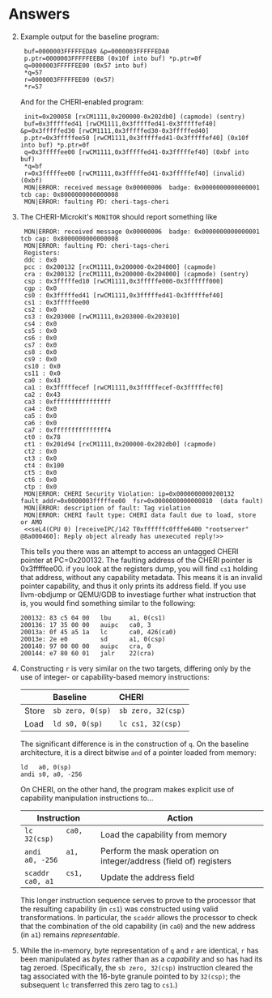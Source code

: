 # Answers

2. Example output for the baseline program:
   ```
    buf=0000003FFFFFEDA9 &p=0000003FFFFFEDA0
    p.ptr=0000003FFFFFEEB8 (0x10f into buf) *p.ptr=0f
    q=0000003FFFFFEE00 (0x57 into buf)
    *q=57
    r=0000003FFFFFEE00 (0x57)
    *r=57
   ```

   And for the CHERI-enabled program:
   ```
    init=0x200058 [rxCM1111,0x200000-0x202db0] (capmode) (sentry)
    buf=0x3fffffed41 [rwCM1111,0x3fffffed41-0x3fffffef40] &p=0x3fffffed30 [rwCM1111,0x3fffffed30-0x3fffffed40]
    p.ptr=0x3fffffee50 [rwCM1111,0x3fffffed41-0x3fffffef40] (0x10f into buf) *p.ptr=0f
    q=0x3fffffee00 [rwCM1111,0x3fffffed41-0x3fffffef40] (0xbf into buf)
    *q=bf
    r=0x3fffffee00 [rwCM1111,0x3fffffed41-0x3fffffef40] (invalid) (0xbf)
    MON|ERROR: received message 0x00000006  badge: 0x0000000000000001  tcb cap: 0x8000000000000008
    MON|ERROR: faulting PD: cheri-tags-cheri
   ```

3. The CHERI-Microkit's `MONITOR` should report something like
   ```
    MON|ERROR: received message 0x00000006  badge: 0x0000000000000001  tcb cap: 0x8000000000000008
    MON|ERROR: faulting PD: cheri-tags-cheri
    Registers:
    ddc : 0x0
    pcc : 0x200132 [rxCM1111,0x200000-0x204000] (capmode)
    cra : 0x200132 [rxCM1111,0x200000-0x204000] (capmode) (sentry)
    csp : 0x3fffffed10 [rwCM1111,0x3fffffe000-0x3ffffff000]
    cgp : 0x0
    cs0 : 0x3fffffed41 [rwCM1111,0x3fffffed41-0x3fffffef40]
    cs1 : 0x3fffffee00
    cs2 : 0x0
    cs3 : 0x203000 [rwCM1111,0x203000-0x203010]
    cs4 : 0x0
    cs5 : 0x0
    cs6 : 0x0
    cs7 : 0x0
    cs8 : 0x0
    cs9 : 0x0
    cs10 : 0x0
    cs11 : 0x0
    ca0 : 0x43
    ca1 : 0x3fffffecef [rwCM1111,0x3fffffecef-0x3fffffecf0]
    ca2 : 0x43
    ca3 : 0xffffffffffffffff
    ca4 : 0x0
    ca5 : 0x0
    ca6 : 0x0
    ca7 : 0xfffffffffffffff4
    ct0 : 0x78
    ct1 : 0x201d94 [rxCM1111,0x200000-0x202db0] (capmode)
    ct2 : 0x0
    ct3 : 0x0
    ct4 : 0x100
    ct5 : 0x0
    ct6 : 0x0
    ctp : 0x0
    MON|ERROR: CHERI Security Violation: ip=0x0000000000200132  fault_addr=0x0000003fffffee00  fsr=0x0000000000000810  (data fault)
    MON|ERROR: description of fault: Tag violation
    MON|ERROR: CHERI fault type: CHERI data fault due to load, store or AMO
    <<seL4(CPU 0) [receiveIPC/142 T0xffffffc0fffe6400 "rootserver" @8a000460]: Reply object already has unexecuted reply!>>
    ```

    This tells you there was an attempt to access an untagged CHERI pointer at PC=0x200132. The faulting address of the CHERI pointer
    is 0x3fffffee00. if you look at the registers dump, you will find `cs1` holding that address, without any capability metadata.
    This means it is an invalid pointer capability, and thus it only prints its address field. If you use llvm-obdjump or QEMU/GDB
    to investiage further what instruction that is, you would find something similar to the following:
    ```
    200132: 83 c5 04 00   lbu     a1, 0(cs1)
    200136: 17 35 00 00   auipc   ca0, 3
    20013a: 0f 45 a5 1a   lc      ca0, 426(ca0)
    20013e: 2e e0         sd      a1, 0(csp)
    200140: 97 00 00 00   auipc   cra, 0
    200144: e7 80 60 01   jalr    22(cra)
    ```

4. Constructing `r` is very similar on the two targets, differing only by the
   use of integer- or capability-based memory instructions:

   |       | Baseline         | CHERI               |
   | ----- | :-------         | :----               |
   | Store | `sb zero, 0(sp)` | `sb zero, 32(csp)` |
   | Load  | `ld s0, 0(sp)`   | `lc cs1, 32(csp)`  |

   The significant difference is in the construction of `q`.  On the baseline
   architecture, it is a direct bitwise `and` of a pointer loaded from memory:

   ```
   ld   a0, 0(sp)
   andi s0, a0, -256
   ```

   On CHERI, on the other hand, the program makes explicit use of capability
   manipulation instructions to...

   | Instruction | Action |
   | ----------- | ------ |
   | `lc        ca0, 32(csp)` | Load the capability from memory |
   | `andi      a1, a0, -256` | Perform the mask operation on integer/address (field of) registers |
   | `scaddr    cs1, ca0, a1` | Update the address field |

   This longer instruction sequence serves to prove to the processor that the
   resulting capability (in `cs1`) was constructed using valid transformations.
   In particular, the `scaddr` allows the processor to check that the
   combination of the old capability (in `ca0`) and the new address (in `a1`)
   remains *representable*.

5. While the in-memory, byte representation of `q` and `r` are identical, `r`
   has been manipulated as *bytes* rather than as a *capability* and so has had
   its tag zeroed.  (Specifically, the `sb zero, 32(csp)` instruction cleared
   the tag associated with the 16-byte granule pointed to by `32(csp)`; the
   subsequent `lc` transferred this zero tag to `cs1`.)
